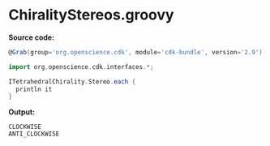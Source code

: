 # ChiralityStereos.groovy
**Source code:**
```groovy
@Grab(group='org.openscience.cdk', module='cdk-bundle', version='2.9')

import org.openscience.cdk.interfaces.*;

ITetrahedralChirality.Stereo.each {
  println it
}
```
**Output:**
```plain
CLOCKWISE
ANTI_CLOCKWISE
```
